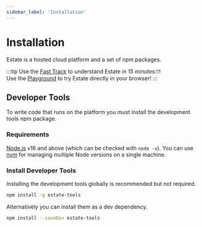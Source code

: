 ```yaml
---
sidebar_label: 'Installation'
---
```


# Installation

Estate is a hosted cloud platform and a set of npm packages.

:::tip
Use the [Fast Track](/#fast-track) to understand Estate in *15 minutes*⏱!  
Use the [Playground](getting-started/playground) to try Estate directly in your browser!
:::

## Developer Tools

To write code that runs on the platform you must install the development tools npm package.

### Requirements

[Node.js](https://nodejs.org/en/download/) v16 and above (which can be checked with `node -v`). You can use [nvm](https://github.com/nvm-sh/nvm) for managing multiple Node versions on a single machine.

### Install Developer Tools

Installing the development tools globally is recommended but not required.

```bash
npm install -g estate-tools
```

Alternatively you can install them as a dev dependency.

```bash
npm install --saveDev estate-tools
```
